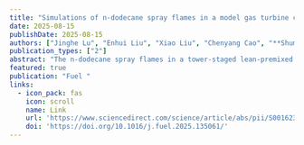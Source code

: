 ```yaml
---
title: "Simulations of n-dodecane spray flames in a model gas turbine combustor: Low-temperature chemistry effects"
date: 2025-08-15
publishDate: 2025-08-15
authors: ["Jinghe Lu", "Enhui Liu", "Xiao Liu", "Chenyang Cao", "**Shumeng Xie**", "Shuying Li", "Huangwei Zhang"]
publication_types: ["2"]
abstract: "The n-dodecane spray flames in a tower-staged lean-premixed pre-vaporized (LPP) combustor are studied using the large eddy simulation (LES)/partially stirred reactor (PaSR) model with skeletal chemistry. Simulations of auto-ignition of two-phase n-dodecane/air mixtures with different liquid equivalence ratios () and initial droplet diameters () are first studied based on the constant pressure condition. Then, four LES cases are studied to reveal the effects of air flow rate and low-temperature chemistry (LTC) on the fuel spray characteristics and flame unsteadiness, and they are featured by stable combustion, weakly stable combustion, blow-off, blow-off without LTC, respectively. The results show that the auto-ignition delay time increases with in the high-temperature range (e.g., 1200 K), the negative temperature coefficient (NTC) effects become weak at leaner equivalence ratio (e.g.,  = 0.5). In the LES of stable combustion case, the chemical explosive mode analysis shows that autoignition regime is dominant in the combustor, particularly near the burner exit and downstream of the primary recirculating zone. Due to the nature of partial mixing combustion, the heat release rate (HRR) peaks do not fully coincide with the iso-lines of stoichiometric mixture fraction. As the air flow rate increases, the droplet diameter and temperature decrease sharply, the volume averaged HRR and interphase rate of mass and energy increases initially and then decreases. It is also found that the LTC can promote droplet evaporation. In the blow-off case, the flame lift-off height and flame length change drastically, and the LTC can initiate the re-ignition and promote the transition of the stable flame into unstable flame. The unstable flame becomes thinner and longer because of larger air flow rate and weakened chemical reactions, which leads to onset of local extinction towards ultimate blow-off."
featured: true
publication: "Fuel "
links:
  - icon_pack: fas
    icon: scroll
    name: Link
    url: 'https://www.sciencedirect.com/science/article/abs/pii/S0016236125007860/'
    doi: 'https://doi.org/10.1016/j.fuel.2025.135061/'
---
```

